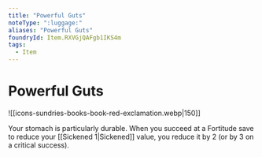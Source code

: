 ```yaml
---
title: "Powerful Guts"
noteType: ":luggage:"
aliases: "Powerful Guts"
foundryId: Item.RXVGjQAFgb1IKS4m
tags:
  - Item
---
```


# Powerful Guts
![[icons-sundries-books-book-red-exclamation.webp|150]]

Your stomach is particularly durable. When you succeed at a Fortitude save to reduce your [[Sickened 1|Sickened]] value, you reduce it by 2 (or by 3 on a critical success).
